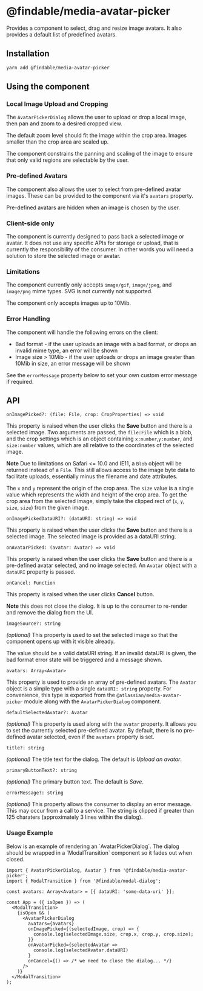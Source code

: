 # @findable/media-avatar-picker

Provides a component to select, drag and resize image avatars. It also provides a default list of predefined avatars.

## Installation

~~~sh
yarn add @findable/media-avatar-picker
~~~

## Using the component

### Local Image Upload and Cropping

The `AvatarPickerDialog` allows the user to upload or drop a local image, then pan and zoom to a desired cropped view.

The default zoom level should fit the image within the crop area. Images smaller than the crop area are scaled up.

The component constrains the panning and scaling of the image to ensure that only valid regions are selectable by the user.

### Pre-defined Avatars

The component also allows the user to select from pre-defined avatar images. These can be provided to the component via it's `avatars` property.

Pre-defined avatars are hidden when an image is chosen by the user.

### Client-side only

The component is currently designed to pass back a selected image or avatar. It does not use any specific APIs for storage or upload, that is currently the responsibility of the consumer. In other words you will need a solution to store the selected image or avatar.

### Limitations

The component currently only accepts `image/gif`, `image/jpeg`, and `image/png` mime types. SVG is not currently not supported.

The component only accepts images up to 10Mib.

### Error Handling

The component will handle the following errors on the client:

* Bad format - if the user uploads an image with a bad format, or drops an invalid mime type, an error will be shown
* Image size > 10Mib - if the user uploads or drops an image greater than 10Mib in size, an error message will be shown

See the `errorMessage` property below to set your own custom error message if required.

## API

`onImagePicked?: (file: File, crop: CropProperties) => void`

This property is raised when the user clicks the **Save** button and there is a selected image. Two arguments are passed, the `file:File` which is a blob, and the crop settings which is an object containing `x:number`,`y:number`, and `size:number` values, which are all relative to the coordinates of the selected image.

**Note** Due to limitations on Safari <= 10.0 and IE11, a `Blob` object will be returned instead of a `File`. This still allows access to the image byte data to facilitate uploads, essentially minus the filename and date attributes.

The `x` and `y` represent the origin of the crop area. The `size` value is a single value which represents the width and height of the crop area. To get the crop area from the selected image, simply take the clipped rect of (`x`, `y`, `size`, `size`) from the given image.

`onImagePickedDataURI?: (dataURI: string) => void`

This property is raised when the user clicks the **Save** button and there is a selected image. The selected image is provided as a dataURI string.

`onAvatarPicked: (avatar: Avatar) => void`

This property is raised when the user clicks the **Save** button and there is a pre-defined avatar selected, and no image selected. An `Avatar` object with a `dataURI` property is passed.

`onCancel: Function`

This property is raised when the user clicks **Cancel** button.

**Note** this does not close the dialog. It is up to the consumer to re-render and remove the dialog from the UI.

`imageSource?: string`

_(optional)_ This property is used to set the selected image so that the component opens up with it visible already.

The value should be a valid dataURI string. If an invalid dataURI is given, the bad format error state will be triggered and a message shown.

`avatars: Array<Avatar>`

This property is used to provide an array of pre-defined avatars. The `Avatar` object is a simple type with a single `dataURI: string` property. For convenience, this type is exported from the `@atlassian/media-avatar-picker` module along with the `AvatarPickerDialog` component.

`defaultSelectedAvatar?: Avatar`

_(optional)_ This property is used along with the `avatar` property. It allows you to set the currently selected pre-defined avatar. By default, there is no pre-defined avatar selected, even if the `avatars` property is set.

`title?: string`

_(optional)_ The title text for the dialog. The default is _Upload an avatar_.

`primaryButtonText?: string`

_(optional)_ The primary button text. The default is _Save_.

`errorMessage?: string`

_(optional)_ This property allows the consumer to display an error message. This may occur from a call to a service. The string is clipped if greater than 125 charaters (approximately 3 lines within the dialog).

### Usage Example

Below is an example of rendering an \`AvatarPickerDialog\`. The dialog should be wrapped in a \`ModalTransition\` component so it fades out when closed.

~~~
import { AvatarPickerDialog, Avatar } from '@findable/media-avatar-picker';
import { ModalTransition } from '@findable/modal-dialog';

const avatars: Array<Avatar> = [{ dataURI: 'some-data-uri' }];

const App = ({ isOpen }) => (
  <ModalTransition>
    {isOpen && (
      <AvatarPickerDialog
        avatars={avatars}
        onImagePicked={(selectedImage, crop) => {
          console.log(selectedImage.size, crop.x, crop.y, crop.size);
        }}
        onAvatarPicked={selectedAvatar =>
          console.log(selectedAvatar.dataURI)
        }
        onCancel={() => /* we need to close the dialog... */}
      />
    )}
  </ModalTransition>
);
~~~
